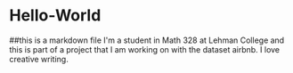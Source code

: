 # Hello-World
##this is a markdown file
I'm a student in Math 328 at Lehman College and this is part of a project that I am working on with the dataset airbnb.
I love creative writing.












